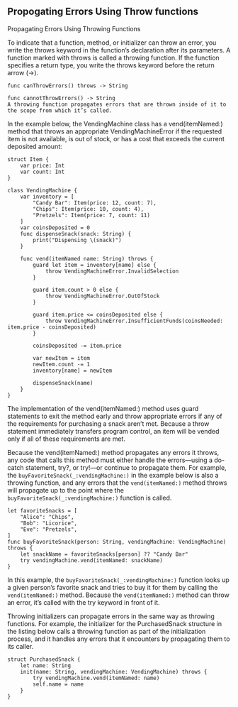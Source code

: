 ## Propogating Errors Using Throw functions

Propagating Errors Using Throwing Functions

To indicate that a function, method, or initializer can throw an error, you write the throws keyword in the function’s declaration after its parameters. A function marked with throws is called a throwing function. If the function specifies a return type, you write the throws keyword before the return arrow (->).
```
func canThrowErrors() throws -> String

func cannotThrowErrors() -> String
A throwing function propagates errors that are thrown inside of it to the scope from which it’s called.
```

In the example below, the VendingMachine class has a vend(itemNamed:) method that throws an appropriate VendingMachineError if the requested item is not available, is out of stock, or has a cost that exceeds the current deposited amount:
```
struct Item {
    var price: Int
    var count: Int
}

class VendingMachine {
    var inventory = [
        "Candy Bar": Item(price: 12, count: 7),
        "Chips": Item(price: 10, count: 4),
        "Pretzels": Item(price: 7, count: 11)
    ]
    var coinsDeposited = 0
    func dispenseSnack(snack: String) {
        print("Dispensing \(snack)")
    }

    func vend(itemNamed name: String) throws {
        guard let item = inventory[name] else {
            throw VendingMachineError.InvalidSelection
        }

        guard item.count > 0 else {
            throw VendingMachineError.OutOfStock
        }

        guard item.price <= coinsDeposited else {
            throw VendingMachineError.InsufficientFunds(coinsNeeded: item.price - coinsDeposited)
        }

        coinsDeposited -= item.price

        var newItem = item
        newItem.count -= 1
        inventory[name] = newItem

        dispenseSnack(name)
    }
}
```
The implementation of the vend(itemNamed:) method uses guard statements to exit the method early and throw appropriate errors if any of the requirements for purchasing a snack aren’t met. Because a throw statement immediately transfers program control, an item will be vended only if all of these requirements are met.

Because the vend(itemNamed:) method propagates any errors it throws, any code that calls this method must either handle the errors—using a do-catch statement, try?, or try!—or continue to propagate them. For example, the `buyFavoriteSnack(_:vendingMachine:)` in the example below is also a throwing function, and any errors that the `vend(itemNamed:)` method throws will propagate up to the point where the `buyFavoriteSnack(_:vendingMachine:)` function is called.
```
let favoriteSnacks = [
    "Alice": "Chips",
    "Bob": "Licorice",
    "Eve": "Pretzels",
]
func buyFavoriteSnack(person: String, vendingMachine: VendingMachine) throws {
    let snackName = favoriteSnacks[person] ?? "Candy Bar"
    try vendingMachine.vend(itemNamed: snackName)
}
```
In this example, the `buyFavoriteSnack(_:vendingMachine:)` function looks up a given person’s favorite snack and tries to buy it for them by calling the `vend(itemNamed:)` method. Because the `vend(itemNamed:)` method can throw an error, it’s called with the try keyword in front of it.

Throwing initializers can propagate errors in the same way as throwing functions. For example, the initializer for the PurchasedSnack structure in the listing below calls a throwing function as part of the initialization process, and it handles any errors that it encounters by propagating them to its caller.
```
struct PurchasedSnack {
    let name: String
    init(name: String, vendingMachine: VendingMachine) throws {
        try vendingMachine.vend(itemNamed: name)
        self.name = name
    }
}
```
